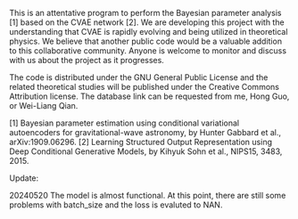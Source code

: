 This is an attentative program to perform the Bayesian parameter analysis [1] based on the CVAE network [2].
We are developing this project with the understanding that CVAE is rapidly evolving and being utilized in theoretical physics. 
We believe that another public code would be a valuable addition to this collaborative community.
Anyone is welcome to monitor and discuss with us about the project as it progresses.

The code is distributed under the GNU General Public License and the related theoretical studies will be published under the Creative Commons Attribution license.
The database link can be requested from me, Hong Guo, or Wei-Liang Qian.

[1] Bayesian parameter estimation using conditional variational autoencoders for gravitational-wave astronomy, by Hunter Gabbard et al., arXiv:1909.06296.
[2] Learning Structured Output Representation using Deep Conditional Generative Models, by Kihyuk Sohn et al., NIPS15, 3483, 2015.

Update:

20240520
The model is almost functional. 
At this point, there are still some problems with batch_size and the loss is evaluted to NAN.
